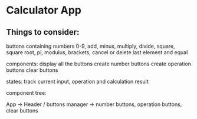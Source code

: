 # Calculator App

## Things to consider:
buttons containing numbers 0-9, add, minus, multiply, divide, square, square root, pi, modulus, brackets, cancel or delete last element and equal

components:
    display all the buttons
    create number buttons
    create operation buttons
    clear buttons

states:
    track current input, operation and calculation result


component tree:

App -> Header / buttons manager -> number buttons, operation buttons, clear buttons